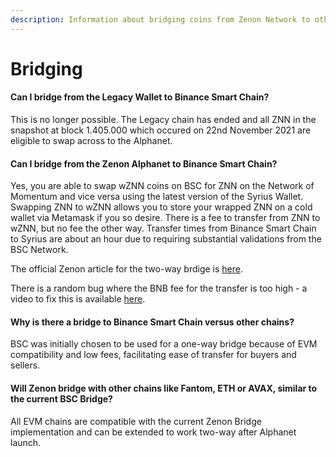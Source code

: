 ```yaml
---
description: Information about bridging coins from Zenon Network to other chains
---
```


# Bridging

#### **Can I bridge from the Legacy Wallet to Binance Smart Chain?**

This is no longer possible. The Legacy chain has ended and all ZNN in the snapshot at block 1.405.000 which occured on 22nd November 2021 are eligible to swap across to the Alphanet.

#### Can I bridge from the Zenon Alphanet to Binance Smart Chain?

Yes, you are able to swap wZNN coins on BSC for ZNN on the Network of Momentum and vice versa using the latest version of the Syrius Wallet. Swapping ZNN to wZNN allows you to store your wrapped ZNN on a cold wallet via Metamask if you so desire. There is a fee to transfer from ZNN to wZNN, but no fee the other way. Transfer times from Binance Smart Chain to Syrius are about an hour due to requiring substantial validations from the BSC Network.

The official Zenon article for the two-way brdige is [here](https://medium.com/@zenon.network/zenon-building-bridges-272538cde1a7).

There is a random bug where the BNB fee for the transfer is too high - a video to fix this is available [here](https://www.youtube.com/watch?v=R9R7lxBoh6Y).

#### **Why is there a bridge to Binance Smart Chain versus other chains?** <a href="#q-why-is-there-a-bridge-to-binance-smart-chain-versus-other-chains" id="q-why-is-there-a-bridge-to-binance-smart-chain-versus-other-chains"></a>

BSC was initially chosen to be used for a one-way bridge because of EVM compatibility and low fees, facilitating ease of transfer for buyers and sellers.

#### **Will Zenon bridge with other chains like Fantom, ETH or AVAX, similar to the current BSC Bridge?** <a href="#q-will-zenon-bridge-with-other-chains-like-fantom-eth-or-avax-similar-to-the-current-bsc-bridge" id="q-will-zenon-bridge-with-other-chains-like-fantom-eth-or-avax-similar-to-the-current-bsc-bridge"></a>

All EVM chains are compatible with the current Zenon Bridge implementation and can be extended to work two-way after Alphanet launch.
